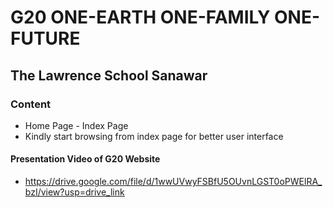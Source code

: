 # G20 ONE-EARTH ONE-FAMILY ONE-FUTURE
## The Lawrence School Sanawar
### Content
- Home Page - Index Page
- Kindly start browsing from index page for better user interface
#### Presentation Video of G20 Website
- https://drive.google.com/file/d/1wwUVwyFSBfU5OUvnLGST0oPWElRA_bzI/view?usp=drive_link

